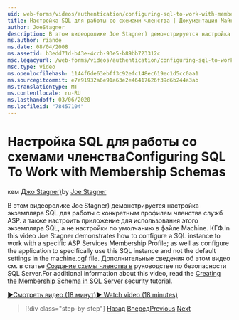 ```yaml
---
uid: web-forms/videos/authentication/configuring-sql-to-work-with-membership-schemas
title: Настройка SQL для работы со схемами членства | Документация Майкрософт
author: JoeStagner
description: В этом видеоролике Joe Stagner) демонстрируется настройка экземпляра SQL для работы с конкретным профилем членства служб ASP. а также настроить прим...
ms.author: riande
ms.date: 08/04/2008
ms.assetid: b3edd71d-b43e-4ccb-93e5-b89bb723312c
msc.legacyurl: /web-forms/videos/authentication/configuring-sql-to-work-with-membership-schemas
msc.type: video
ms.openlocfilehash: 1144f6de63ebff3c92efc148ec619ec1d5cc0aa1
ms.sourcegitcommit: e7e91932a6e91a63e2e46417626f39d6b244a3ab
ms.translationtype: MT
ms.contentlocale: ru-RU
ms.lasthandoff: 03/06/2020
ms.locfileid: "78457104"
---
```

# <a name="configuring-sql-to-work-with-membership-schemas"></a><span data-ttu-id="d0648-103">Настройка SQL для работы со схемами членства</span><span class="sxs-lookup"><span data-stu-id="d0648-103">Configuring SQL To Work with Membership Schemas</span></span>

<span data-ttu-id="d0648-104">кем [Джо Stagner)](https://github.com/JoeStagner)</span><span class="sxs-lookup"><span data-stu-id="d0648-104">by [Joe Stagner](https://github.com/JoeStagner)</span></span>

<span data-ttu-id="d0648-105">В этом видеоролике Joe Stagner) демонстрируется настройка экземпляра SQL для работы с конкретным профилем членства служб ASP. а также настроить приложение для использования этого экземпляра SQL, а не настройки по умолчанию в файле Machine. КГФ.</span><span class="sxs-lookup"><span data-stu-id="d0648-105">In this video Joe Stagner demonstrates how to configure a SQL instance to work with a specific ASP Services Membership Profile; as well as configure the application to specifically use this SQL instance and not the default settings in the machine.cgf file.</span></span> <span data-ttu-id="d0648-106">Дополнительные сведения об этом видео см. в статье [Создание схемы членства в](../../overview/older-versions-security/membership/creating-the-membership-schema-in-sql-server-vb.md) руководстве по безопасности SQL Server.</span><span class="sxs-lookup"><span data-stu-id="d0648-106">For additional information about this video, read the [Creating the Membership Schema in SQL Server](../../overview/older-versions-security/membership/creating-the-membership-schema-in-sql-server-vb.md) security tutorial.</span></span>

[<span data-ttu-id="d0648-107">&#9654;Смотреть видео (18 минут)</span><span class="sxs-lookup"><span data-stu-id="d0648-107">&#9654; Watch video (18 minutes)</span></span>](https://channel9.msdn.com/Blogs/ASP-NET-Site-Videos/configuring-sql-to-work-with-membership-schemas)

> [!div class="step-by-step"]
> <span data-ttu-id="d0648-108">[Назад](understanding-aspnet-memberships.md)
> [Вперед](changing-membership-settings-in-the-default-membership-schema.md)</span><span class="sxs-lookup"><span data-stu-id="d0648-108">[Previous](understanding-aspnet-memberships.md)
[Next](changing-membership-settings-in-the-default-membership-schema.md)</span></span>
